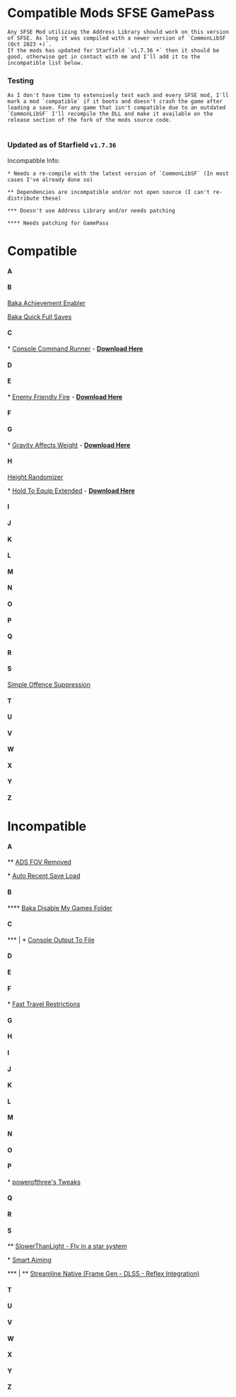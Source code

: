 # Compatible Mods SFSE GamePass

    Any SFSE Mod utilizing the Address Library should work on this version of SFSE. As long it was compiled with a newer version of `CommonLibSF (Oct 2023 +)`. 
    If the mods has updated for Starfield `v1.7.36 +` then it should be good, otherwise get in contact with me and I'll add it to the incompatible list below.

### Testing

    As I don't have time to extensively test each and every SFSE mod, I'll mark a mod `compatible` if it boots and doesn't crash the game after loading a save. For any game that isn't compatible due to an outdated `CommonLibSF` I'll recompile the DLL and make it available on the release section of the fork of the mods source code.

#

### Updated as of Starfield `v1.7.36`

Incompatible Info:

    * Needs a re-compile with the latest version of `CommonLibSF` (In most cases I've already done so)

    ** Dependencies are incompatible and/or not open source (I can't re-distribute these)

    *** Doesn't use Address Library and/or needs patching

    **** Needs patching for GamePass


# Compatible


#### A
#### B

[Baka Achievement Enabler](https://www.nexusmods.com/starfield/mods/658)

[Baka Quick Full Saves](https://www.nexusmods.com/starfield/mods/1750)

#### C

\* [Console Command Runner](https://www.nexusmods.com/starfield/mods/2740) - **[Download Here](https://github.com/gazzamc/Console-Command-Runner-SF/releases)**


#### D
#### E

\* [Enemy Friendly Fire](https://www.nexusmods.com/starfield/mods/614) - **[Download Here](https://github.com/gazzamc/EnemyFriendlyFireSFSE/releases)**

#### F
#### G

\* [Gravity Affects Weight](https://www.nexusmods.com/starfield/mods/3048) - **[Download Here](https://github.com/gazzamc/GravityAffectsCarryWeight/releases)**

#### H

[Height Randomizer](https://www.nexusmods.com/starfield/mods/2525)

\* [Hold To Equip Extended](https://www.nexusmods.com/starfield/mods/1956) - **[Download Here](https://github.com/gazzamc/HoldToEquipExtended/releases)**

#### I
#### J
#### K
#### L
#### M
#### N
#### O
#### P
#### Q
#### R
#### S

[Simple Offence Suppression](https://www.nexusmods.com/starfield/mods/4456)

#### T
#### U
#### V
#### W
#### X
#### Y
#### Z

# Incompatible

#### A

** [ADS FOV Removed](https://www.nexusmods.com/starfield/mods/2192)

\* [Auto Recent Save Load](https://www.nexusmods.com/starfield/mods/2962)

#### B

**** [Baka Disable My Games Folder](https://www.nexusmods.com/starfield/mods/1599)

#### C

*** | \* [Console Output To File](https://www.nexusmods.com/starfield/mods/3142)

#### D
#### E
#### F

\* [Fast Travel Restrictions](https://www.nexusmods.com/starfield/mods/3220)

#### G
#### H
#### I
#### J
#### K
#### L
#### M
#### N
#### O
#### P

\* [powerofthree's Tweaks](https://www.nexusmods.com/starfield/mods/3621)

#### Q
#### R
#### S

** [SlowerThanLight - Fly in a star system](https://www.nexusmods.com/starfield/mods/3541)

\* [Smart Aiming](https://www.nexusmods.com/starfield/mods/1302)

*** | ** [Streamline Native (Frame Gen - DLSS - Reflex Integration)](https://www.nexusmods.com/starfield/mods/2751)

#### T
#### U
#### V
#### W
#### X
#### Y
#### Z


